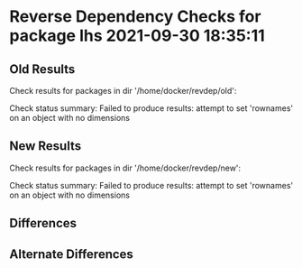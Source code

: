 # Reverse Dependency Checks for package lhs 2021-09-30 18:35:11

## Old Results

Check results for packages in dir '/home/docker/revdep/old':

Check status summary:
Failed to produce results:  attempt to set 'rownames' on an object with no dimensions
## New Results

Check results for packages in dir '/home/docker/revdep/new':

Check status summary:
Failed to produce results:  attempt to set 'rownames' on an object with no dimensions
## Differences

## Alternate Differences

